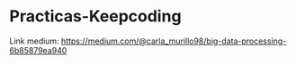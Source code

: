 # Practicas-Keepcoding
Link medium: https://medium.com/@carla_murillo98/big-data-processing-6b85879ea940
